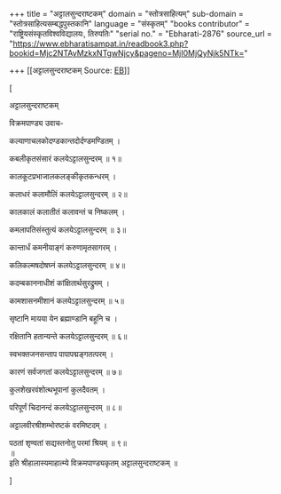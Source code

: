 +++
title = "अट्टालसुन्दराष्टकम्"
domain = "स्तोत्रसाहित्यम्"
sub-domain = "स्तोत्रसाहित्यसम्बद्धपुस्तकानि"
language = "संस्कृतम्"
"books contributor" = "राष्ट्रियसंस्कृतविश्वविद्यालयः, तिरुपतिः"
"serial no." = "Ebharati-2876"
source_url = "https://www.ebharatisampat.in/readbook3.php?bookid=Mjc2NTAyMzkxNTgwNjcy&pageno=MjI0MjQyNjk5NTk="

+++
[[अट्टालसुन्दराष्टकम्	Source: [EB](https://www.ebharatisampat.in/readbook3.php?bookid=Mjc2NTAyMzkxNTgwNjcy&pageno=MjI0MjQyNjk5NTk=)]]

\[




अट्टालसुन्दराष्टकम्



विक्रमपाण्ड्य उवाच-

कल्याणाचलकोदण्डकान्तदोर्दण्डमण्डितम् ।

कबलीकृतसंसारं कलयेऽट्टालसुन्दरम् ॥ १॥

कालकूटप्रभाजालकलङ्कीकृतकन्धरम् ।

कलाधरं कलामौलिं कलयेऽट्टालसुन्दरम् ॥ २॥

कालकालं कलातीतं कलावन्तं च निष्कलम् ।

कमलापतिसंस्तुत्यं कलयेऽट्टालसुन्दरम् ॥ ३॥

कान्तार्धं कमनीयाङ्गं करुणामृतसागरम् ।

कलिकल्मषदोषघ्नं कलयेऽट्टालसुन्दरम् ॥ ४॥

कदम्बकाननाधीशं कांक्षितार्थसुरद्रुमम् ।

कामशासनमीशानं कलयेऽट्टालसुन्दरम् ॥ ५॥

सृष्टानि मायया येन ब्रह्माण्डानि बहूनि च ।

रक्षितानि हतान्यन्ते कलयेऽट्टालसुन्दरम् ॥ ६॥

स्वभक्तजनसन्ताप पापापद्मङ्गतत्परम् ।

कारणं सर्वजगतां कलयेऽट्टालसुन्दरम् ॥ ७॥

कुलशेखरवंशोत्थभूपानां कुलदैवतम् ।

परिपूर्णं चिदानन्दं कलयेऽट्टालसुन्दरम् ॥ ८॥

अट्टालवीरश्रीशम्भोरष्टकं वरमिष्टदम् ।

पठतां शृण्वतां सद्यस्तनोतु परमां श्रियम् ॥ ९॥  
॥  
इति श्रीहालास्यमाहात्म्ये विक्रमपाण्ड्यकृतम् अट्टालसुन्दराष्टकम् ॥






\]

